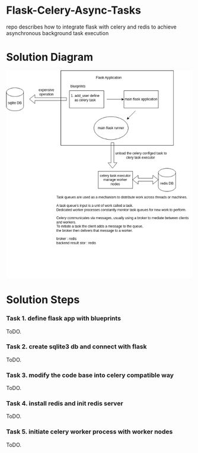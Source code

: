 # Flask-Celery-Async-Tasks
repo describes how to integrate flask with celery and redis to achieve asynchronous background task execution

# Solution Diagram
![](solution_diagram.png)

# Solution Steps

### Task 1. define flask app with blueprints 
ToDO.

### Task 2. create sqlite3 db and connect with flask
ToDO.

### Task 3. modify the code base into celery compatible way
ToDO.

### Task 4. install redis and init redis server
ToDO.


### Task 5. initiate celery worker process with worker nodes
ToDO.